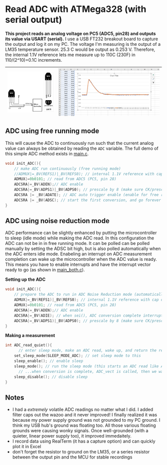 # Read ADC with ATMega328 (with serial output)
**This project reads an analog voltage on PC5 (ADC5, pin28) and outputs its value via USART (serial).** I use a USB FT232 breakout board to capture the output and log it on my PC. The voltage I'm measuring is the output of a LM35 temperature sensor. 25.3 C would be output as 0.253 V. Therefore, the internal 1.1V reference lets me measure up to 110C (230F) in 110/(2^10)=0.1C increments.

![](lm75.jpg)|![](excel.PNG)
---|---

## ADC using free running mode
This will cause the ADC to continuously run such that the current analog value can always be obtained by reading the `ADC` variable. The full demo of this simple ADC method exists in [main.c](main.c).
```C
void init_ADC(){	
	// make ADC run continuously (free running mode)
	//ADMUX|=_BV(REFS1)|_BV(REFS0); // internal 1.1V reference with cap on AREF pin (leave blank for AREF)
	ADMUX|=0b0101; // read from ADC5 (PC5, pin 28)
	ADCSRA|=_BV(ADEN);// ADC enable
	ADCSRA|=_BV(ADPS1)|_BV(ADPS0); // prescale by 8	(make sure CK/prescale is 50kHz-200kHz)
	ADCSRA |= _BV(ADATE); // ADC auto trigger enable (enable for free running mode)
	ADCSRA |= _BV(ADSC); // start the first conversion, and go forever if free running mode
}
```

## ADC using noise reduction mode
ADC performance can be slightly enhanced by putting the microcontroller to sleep (idle mode) while making the ADC read. In this configuration the ADC can not be in in free running mode. It can be polled can be polled manually by setting the ADSC bit high, but is also polled automatically when the ADC enters idle mode. Enabeling an interrupt on ADC measurement completion can wake up the microcontroller when the ADC value is ready. This means you have to enable interrupts and have the interrupt vector ready to go (as shown in [main_both.c](main_both.c)).

**Setting up the ADC**
```C
void init_ADC(){	
	// prepare the ADC to run in ADC Noise Reduction mode (automatically when sleep happens)
	ADMUX|=_BV(REFS1)|_BV(REFS0); // internal 1.1V reference with cap on AREF pin (leave blank for AREF)
	ADMUX|=0b0101; // read from ADC5 (PC5, pin 28)
	ADCSRA|=_BV(ADEN);// ADC enable
	ADCSRA|=_BV(ADIE); // when sei(), ADC conversion complete interrupt is activated
	ADCSRA|=_BV(ADPS1)|_BV(ADPS0); // prescale by 8	(make sure CK/prescale is 50kHz-200kHz)
}
```

**Making a measurement**
```C
int ADC_read_quiet(){
	  // enter sleep mode, make an ADC read, wake up, and return the read.
    set_sleep_mode(SLEEP_MODE_ADC); // set sleep mode to this
    sleep_enable(); // enable sleep
    sleep_mode(); // run the sleep mode (this starts an ADC read like ADCSRA |= (1<<ADSC) does)
	  // ...when conversion is complete, ADC_vect is called, then we wake up and continue...
    sleep_disable(); // disable sleep
}
```

## Notes
- I had a _extremely_ volatile ADC readings no matter what I did. I added filter caps out the wazoo and it never improved! I finally realized it was because my power supply ground was not grounded to my PC ground. I think my USB hub's ground was floating too. All those various floating grounds were causing wonky signals. Once well-grounded (with a quieter, linear power supply too), it improved immedaitely.
- I record data using RealTerm (it has a capture option) and can quickly plot it in Excel
- don't forget the resistor to ground on the LM35, or a series resistor between the output pin and the MCU for stable recordings
